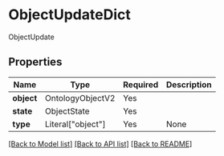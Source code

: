 # ObjectUpdateDict

ObjectUpdate

## Properties
| Name | Type | Required | Description |
| ------------ | ------------- | ------------- | ------------- |
**object** | OntologyObjectV2 | Yes |  |
**state** | ObjectState | Yes |  |
**type** | Literal["object"] | Yes | None |


[[Back to Model list]](../../../README.md#models-v1-link) [[Back to API list]](../../../README.md#apis-v1-link) [[Back to README]](../../../README.md)
